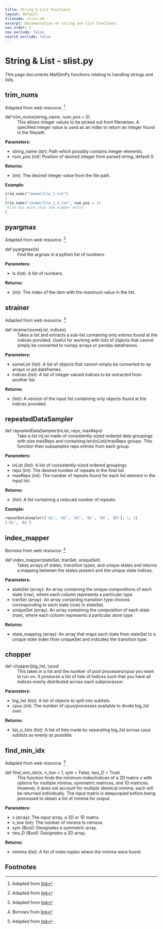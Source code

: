 ```yaml
---
title: String & List Functions
layout: default
filename: slist.md
excerpt: Documentation on string and list functions.
nav_order: 2
nav_exclude: false
search_exclude: false
---
```


# String & List - slist.py

This page documents MatSimPy functions relating to handling strings and lists.

## trim_nums
Adapted from web resource. [^1]
<dl>
<dt>def trim_nums(string_name, num_pos = 0)</dt>
<dd> 
This allows integer values to be picked out from filenames.  A specified integer value is used as an index to return an integer found in the filepath.
</dd>
</dl>

  **Parameters:**
  * string_name (str): Path which possibly contains integer elements.
  * num_pos (int): Position of desired integer from parsed string, default 0.
  
  **Returns:**
  * (int): The desired integer value from the file path.
 
  **Example:**
  ```python
  trim_nums("\home\file_1.txt")
  1
  trim_nums("\home\file_1_2.txt", num_pos = 1)
  "File has more than one number entry"
  2
  ```

## pyargmax
Adapted from web resource. [^2]
<dl>
<dt>def pyargmax(ls)</dt>
<dd> 
Find the argmax in a python list of numbers.
</dd>
</dl>

  **Parameters:**
  * ls (list): A list of numbers.
  
  **Returns:**
  *  (int): The index of the item with the maximum value in the list.

## strainer
Adapted from web resource. [^3]
<dl>
<dt>def strainer(someList, indices)</dt>
<dd> 
Takes a list and extracts a sub-list containing only entries found at the indices provided.  Useful for working with lists of objects that cannot simply be converted to numpy arrays or pandas dataframes.
</dd>
</dl>

  **Parameters:**
  * someList (list): A list of objects that cannot simply be converted to np arrays or pd dataframes.
  * indices (list): A list of integer valued indices to be extracted from another list.
  
  **Returns:**
  *  (list): A version of the input list containing only objects found at the indices provided.

## repeatedDataSampler
<dl>
<dt>def repeatedDataSampler(inList, reps, maxReps)</dt>
<dd> 
Take a list inList made of consistently-sized ordered data groupings with size maxReps and containing len(inList)/maxReps groups. This function then subsamples reps entries from each group.
</dd>
</dl>

  **Parameters:**
  * inList (list): A list of consistently-sized ordered groupings
  * reps (int): The desired number of repeats in the final list.
  * maxReps (int): The number of repeats found for each list element in the input list.
  
  **Returns:**
  * (list): A list containing a reduced number of repeats.

  **Example:**
  ```python
  repeatDataSampler(['A1', 'A2', 'A3', 'B1', 'B2', 'B3'], 1, 3)
  ['A1', 'B1']
  ```

## index_mapper
Borrows from web resource. [^4]
<dl>
<dt>def index_mapper(stateSet, tranSet, uniqueSet)</dt>
<dd> 
Takes arrays of states, transition types, and unique states and returns a mapping between the states present and the unique state indices.
</dd>
</dl>

  **Parameters:**
  * stateSet (array): An array containing the unique compositions of each state (row), where each column represents a particular type.
  * tranSet (array): An array containing transition type choices corresponding to each state (row) in stateSet.
  * uniqueSet (array): An array containing the composition of each state (row), where each column represents a particular atom type.
  
  **Returns:**
  * state_mapping (array): An array that maps each state from stateSet to a unique state index from uniqueSet and indicates the transition type.

## chopper
<dl>
<dt>def chopper(big_list, cpus)</dt>
<dd> 
This takes in a list and the number of pool processes/cpus you want to run on.  It produces a list of lists of indices such that you have all indices evenly distributed across each subprocessor.
</dd>
</dl>

  **Parameters:**
  * big_list (list): A list of objects to split into sublists.
  * cpus (int): The number of cpus/processes available to divide big_list over.
  
  **Returns:**
  * list_o_lists (list): A list of lists made by separating big_list across cpus sublists as evenly as possible.


## find_min_idx
Adapted from web resource. [^5]
<dl>
<dt>def find_min_idx(x, n_low = 1, sym = False, two_D = True)</dt>
<dd> 
This function finds the minimum index/indices of a 2D matrix x with options for multiple minima, symmetric matrices, and 1D matrices.  However, it does not account for multiple identical minima, each will be returned individually.  The input matrix is deepcopied before being processed to obtain a list of minima for output.
</dd>
</dl>

  **Parameters:**
  * x (array): The input array, a 2D or 1D matrix.
  * n_low (int): The number of minima to retrieve.
  * sym (Bool): Designates a symmetric array.
  * two_D (Bool): Designates a 2D array.
  
  **Returns:**
  * minima (list): A list of index tuples where the minima were found.

## Footnotes
[^1]: Adapted from [link](https://stackoverflow.com/questions/14008440/how-to-extract-numbers-from-filename-in-python)
[^2]: Adapted from [link](https://towardsdatascience.com/there-is-no-argmax-function-for-python-list-cd0659b05e49)
[^3]: Adapted from [link](https://stackoverflow.com/questions/497426/deleting-multiple-elements-from-a-list)
[^4]: Borrows from [link](https://stackoverflow.com/questions/18927475/numpy-array-get-row-index-searching-by-a-row)
[^5]: Adapted from [link](https://stackoverflow.com/questions/30180241/numpy-get-the-column-and-row-index-of-the-minimum-value-of-a-2d-array)
